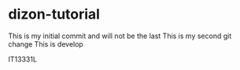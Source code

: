 # dizon-tutorial
This is my initial commit and will not be the last
This is my second git change
This is develop



IT13331L